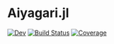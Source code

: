 # Aiyagari.jl

[![Dev](https://img.shields.io/badge/docs-dev-blue.svg)](https://greimel.gitlab.io/Aiyagari.jl/dev)
[![Build Status](https://gitlab.com/greimel/Aiyagari.jl/badges/master/build.svg)](https://gitlab.com/greimel/Aiyagari.jl/pipelines)
[![Coverage](https://gitlab.com/greimel/Aiyagari.jl/badges/master/coverage.svg)](https://gitlab.com/greimel/Aiyagari.jl/commits/master)
